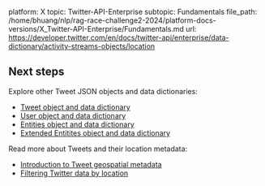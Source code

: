 platform: X
topic: Twitter-API-Enterprise
subtopic: Fundamentals
file_path: /home/bhuang/nlp/rag-race-challenge2-2024/platform-docs-versions/X_Twitter-API-Enterprise/Fundamentals.md
url: https://developer.twitter.com/en/docs/twitter-api/enterprise/data-dictionary/activity-streams-objects/location

## Next steps

Explore other Tweet JSON objects and data dictionaries:

* [Tweet object and data dictionary](https://developer.twitter.com/en/docs/tweets/data-dictionary/overview/tweet-object)
* [User object and data dictionary](https://developer.twitter.com/en/docs/tweets/data-dictionary/overview/user-object)
* [Entities object and data dictionary](https://developer.twitter.com/en/docs/tweets/data-dictionary/overview/entities-object)
* [Extended Entitites object and data dictionary](https://developer.twitter.com/en/docs/tweets/data-dictionary/overview/extended-entities-object)

Read more about Tweets and their location metadata:

* [Introduction to Tweet geospatial metadata](https://developer.twitter.com/en/docs/tutorials/tweet-geo-metadata) 
* [Filtering Twitter data by location](https://developer.twitter.com/en/docs/tutorials/filtering-tweets-by-location)